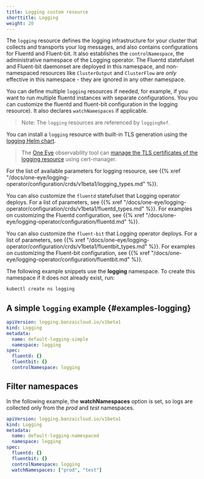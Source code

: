 ```yaml
---
title: Logging custom resource
shorttitle: Logging
weight: 20
---
```


The `logging` resource defines the logging infrastructure for your cluster that collects and transports your log messages, and also contains configurations for Fluentd and Fluent-bit. It also establishes the `controlNamespace`, the administrative namespace of the Logging operator. The Fluentd statefulset and Fluent-bit daemonset are deployed in this namespace, and non-namespaced resources like `ClusterOutput` and `ClusterFlow` are *only* effective in this namespace - they are ignored in any other namespace.

You can define multiple `logging` resources if needed, for example, if you want to run multiple fluentd instances with separate configurations.
You you can customize the fluentd and fluent-bit configuration in the logging resource). It also declares `watchNamespaces` if applicable.

> Note: The `logging` resources are referenced by `loggingRef`.

You can install a `logging` resource with built-in TLS generation using the [logging Helm chart](https://github.com/banzaicloud/logging-operator/tree/master/charts/logging-operator-logging).

> The [One Eye](/products/one-eye/) observability tool can [manage the TLS certificates of the logging resource](/docs/one-eye/tls/) using cert-manager.

For the list of available parameters for logging resource, see {{% xref "/docs/one-eye/logging-operator/configuration/crds/v1beta1/logging_types.md" %}}.

You can also customize the `fluentd` statefulset that Logging operator deploys. For a list of parameters, see {{% xref "/docs/one-eye/logging-operator/configuration/crds/v1beta1/fluentd_types.md" %}}. For examples on customizing the Fluentd configuration, see {{% xref "/docs/one-eye/logging-operator/configuration/fluentd.md" %}}.

You can also customize the `fluent-bit` that Logging operator deploys. For a list of parameters, see {{% xref "/docs/one-eye/logging-operator/configuration/crds/v1beta1/fluentbit_types.md" %}}. For examples on customizing the Fluent-bit configuration, see {{% xref "/docs/one-eye/logging-operator/configuration/fluentbit.md" %}}.

The following example snippets use the **logging** namespace. To create this namespace if it does not already exist, run:

```bash
kubectl create ns logging
```

## A simple `logging` example {#examples-logging}

```yaml
apiVersion: logging.banzaicloud.io/v1beta1
kind: Logging
metadata:
  name: default-logging-simple
  namespace: logging
spec:
  fluentd: {}
  fluentbit: {}
  controlNamespace: logging
```

## Filter namespaces

In the following example, the **watchNamespaces** option is set, so logs are collected only from the *prod* and *test* namespaces.

```yaml
apiVersion: logging.banzaicloud.io/v1beta1
kind: Logging
metadata:
  name: default-logging-namespaced
  namespace: logging
spec:
  fluentd: {}
  fluentbit: {}
  controlNamespace: logging
  watchNamespaces: ["prod", "test"]
```
